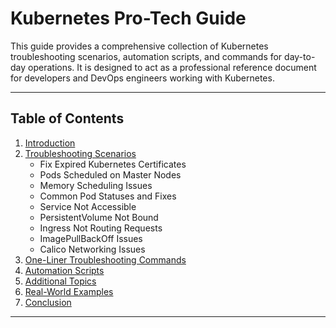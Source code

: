 # Kubernetes Pro-Tech Guide

This guide provides a comprehensive collection of Kubernetes troubleshooting scenarios, automation scripts, and commands for day-to-day operations. It is designed to act as a professional reference document for developers and DevOps engineers working with Kubernetes.

---

## **Table of Contents**

1. [Introduction](#introduction)
2. [Troubleshooting Scenarios](#troubleshooting-scenarios)
    - Fix Expired Kubernetes Certificates
    - Pods Scheduled on Master Nodes
    - Memory Scheduling Issues
    - Common Pod Statuses and Fixes
    - Service Not Accessible
    - PersistentVolume Not Bound
    - Ingress Not Routing Requests
    - ImagePullBackOff Issues
    - Calico Networking Issues
3. [One-Liner Troubleshooting Commands](#one-liner-troubleshooting-commands)
4. [Automation Scripts](#automation-scripts)
5. [Additional Topics](#additional-topics)
6. [Real-World Examples](#real-world-examples)
7. [Conclusion](#conclusion)

---
